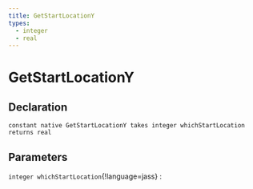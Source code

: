 ```yaml
---
title: GetStartLocationY
types:
  - integer
  - real
---
```


# GetStartLocationY

## Declaration

```jass
constant native GetStartLocationY takes integer whichStartLocation returns real
```

## Parameters
`integer whichStartLocation`{!language=jass}
: 
